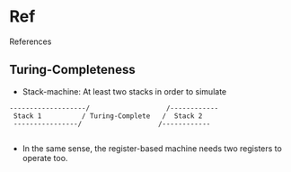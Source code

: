 # Ref
References

## Turing-Completeness

 - Stack-machine: At least two stacks in order to simulate
 ```
 -------------------/                   /------------
  Stack 1          / Turing-Complete   /  Stack 2
  ----------------/                   /------------
  
 ```
 
  - In the same sense, the register-based machine needs two registers to operate too.
